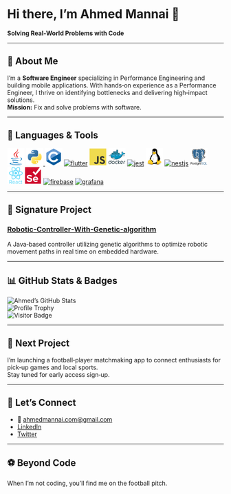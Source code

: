 # Hi there, I’m Ahmed Mannai 👋  
**Solving Real‑World Problems with Code**

---

## 📝 About Me
I’m a **Software Engineer** specializing in Performance Engineering and building mobile applications. With hands‑on experience as a Performance Engineer, I thrive on identifying bottlenecks and delivering high‑impact solutions.  
**Mission:** Fix and solve problems with software.

---

## 🔧 Languages & Tools
<p align="left">
  <a href="https://www.java.com" target="_blank"><img src="https://raw.githubusercontent.com/devicons/devicon/master/icons/java/java-original.svg" alt="java" width="40" height="40"/></a>
  <a href="https://www.python.org" target="_blank"><img src="https://raw.githubusercontent.com/devicons/devicon/master/icons/python/python-original.svg" alt="python" width="40" height="40"/>
  <a href="https://www.cprogramming.com/" target="_blank"><img src="https://raw.githubusercontent.com/devicons/devicon/master/icons/c/c-original.svg" alt="c" width="40" height="40"/></a>
      <a href="https://flutter.dev" target="_blank"><img src="https://www.vectorlogo.zone/logos/flutterio/flutterio-icon.svg" alt="flutter" width="40" height="40"/></a>
      <a href="https://developer.mozilla.org/en-US/docs/Web/JavaScript" target="_blank"><img src="https://raw.githubusercontent.com/devicons/devicon/master/icons/javascript/javascript-original.svg" alt="javascript" width="40" height="40"/></a>
  <a href="https://www.docker.com/" target="_blank"><img src="https://raw.githubusercontent.com/devicons/devicon/master/icons/docker/docker-original-wordmark.svg" alt="docker" width="40" height="40"/></a> <a href="https://jestjs.io" target="_blank"><img src="https://www.vectorlogo.zone/logos/jestjsio/jestjsio-icon.svg" alt="jest" width="40" height="40"/></a>
  <a href="https://www.linux.org/" target="_blank"><img src="https://raw.githubusercontent.com/devicons/devicon/master/icons/linux/linux-original.svg" alt="linux" width="40" height="40"/></a>
<a href="https://nestjs.com/" target="_blank"><img src="https://nestjs.com/logo-small-gradient.d792062c.svg" alt="nestjs" width="40" height="40"/></a>
  <a href="https://www.postgresql.org" target="_blank"><img src="https://raw.githubusercontent.com/devicons/devicon/master/icons/postgresql/postgresql-original-wordmark.svg" alt="postgresql" width="40" height="40"/></a>
</a>  <a href="https://reactjs.org/" target="_blank"><img src="https://raw.githubusercontent.com/devicons/devicon/master/icons/react/react-original-wordmark.svg" alt="react" width="40" height="40"/></a><a href="https://www.selenium.dev" target="_blank"><img src="https://raw.githubusercontent.com/devicons/devicon/master/icons/selenium/selenium-original.svg" alt="selenium" width="40" height="40"/></a> <a href="https://firebase.google.com/" target="_blank"><img src="https://www.vectorlogo.zone/logos/firebase/firebase-icon.svg" alt="firebase" width="40" height="40"/></a>  <a href="https://grafana.com" target="_blank"><img src="https://www.vectorlogo.zone/logos/grafana/grafana-icon.svg" alt="grafana" width="40" height="40"/></a>

</p>

---

## 🚀 Signature Project
### [Robotic‑Controller‑With‑Genetic‑algorithm](https://github.com/AhmedMannai10/Robotic-Controller-With-Genetic-algorithm)
A Java‑based controller utilizing genetic algorithms to optimize robotic movement paths in real time on embedded hardware.

---

## 📊 GitHub Stats & Badges
![Ahmed’s GitHub Stats](https://github-readme-stats.vercel.app/api?username=AhmedMannai10&show_icons=true&theme=radical)  
![Profile Trophy](https://github-profile-trophy.vercel.app/?username=AhmedMannai10)  
![Visitor Badge](https://komarev.com/ghpvc/?username=AhmedMannai10)

---

## 🎯 Next Project
I’m launching a football‑player matchmaking app to connect enthusiasts for pick‑up games and local sports.  
Stay tuned for early access sign‑up.

---

## 🤝 Let’s Connect
- 📧 ahmedmannai.com@gmail.com  
- [LinkedIn](https://linkedin.com/in/ahmedmannai)  
- [Twitter](https://twitter.com/ahmed_mannai_10)

---

## ⚽ Beyond Code
When I’m not coding, you’ll find me on the football pitch.
